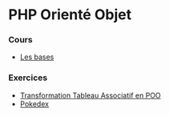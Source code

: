 # PHP Orienté Objet

### Cours

- [Les bases](Courses/Les-bases.md)


### Exercices

- [Transformation Tableau Associatif en POO](Exercises/ArrayToPOO/ArrayToPOO.md)
- [Pokedex](Exercises/Pokedex/Pokedex.md)